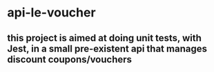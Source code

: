 # api-le-voucher
## this project is aimed at doing unit tests, with Jest, in a small pre-existent api that manages discount coupons/vouchers